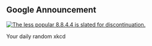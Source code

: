 ## Google Announcement
[![The less popular 8.8.4.4 is slated for discontinuation.](https://imgs.xkcd.com/comics/google_announcement.png)](https://xkcd.com/1361/ "The less popular 8.8.4.4 is slated for discontinuation.")

Your daily random xkcd
